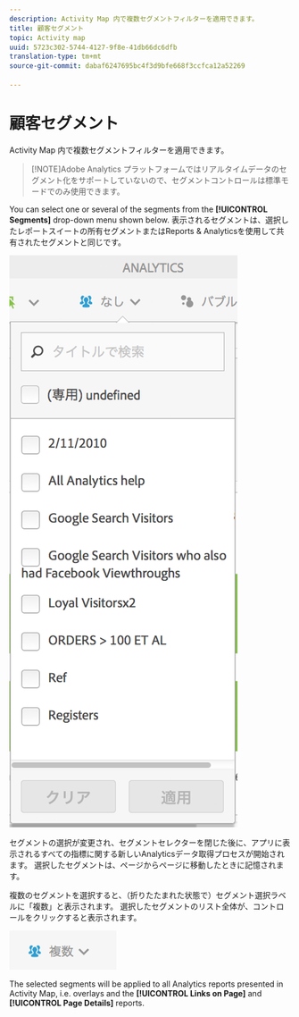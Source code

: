 ```yaml
---
description: Activity Map 内で複数セグメントフィルターを適用できます。
title: 顧客セグメント
topic: Activity map
uuid: 5723c302-5744-4127-9f8e-41db66dc6dfb
translation-type: tm+mt
source-git-commit: dabaf6247695bc4f3d9bfe668f3ccfca12a52269

---
```



# 顧客セグメント

Activity Map 内で複数セグメントフィルターを適用できます。

>[!NOTE]Adobe Analytics プラットフォームではリアルタイムデータのセグメント化をサポートしていないので、セグメントコントロールは標準モードでのみ使用できます。

You can select one or several of the segments from the **[!UICONTROL Segments]** drop-down menu shown below. 表示されるセグメントは、選択したレポートスイートの所有セグメントまたはReports &amp; Analyticsを使用して共有されたセグメントと同じです。

![](assets/segments.png)

セグメントの選択が変更され、セグメントセレクターを閉じた後に、アプリに表示されるすべての指標に関する新しいAnalyticsデータ取得プロセスが開始されます。 選択したセグメントは、ページからページに移動したときに記憶されます。

複数のセグメントを選択すると、（折りたたまれた状態で）セグメント選択ラベルに「複数」と表示されます。 選択したセグメントのリスト全体が、コントロールをクリックすると表示されます。

![](assets/two_segments.png)

The selected segments will be applied to all Analytics reports presented in Activity Map, i.e. overlays and the **[!UICONTROL Links on Page]** and **[!UICONTROL Page Details]** reports.
